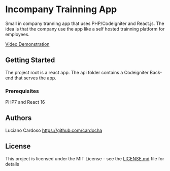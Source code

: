 # Incompany Trainning App
Small in company tranning app that uses PHP/Codeigniter and React.js.
The idea is that the company use the app like a self hosted trainning platform for employees.


[Video Demonstration](https://www.youtube.com/watch?v=vlCXkDEIZv8&t=32s)


## Getting Started
The project root is a react app. The api folder contains a Codeigniter Back-end that serves the app.

### Prerequisites

PHP7 and React 16 

## Authors

Luciano Cardoso https://github.com/cardocha

## License

This project is licensed under the MIT License - see the [LICENSE.md](LICENSE.md) file for details

